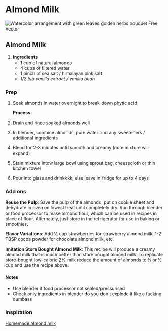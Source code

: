 # Almond Milk

![Watercolor arrangement with green leaves golden herbs bouquet Free Vector](../../.gitbook/assets/watercolor-arrangement-with-green-leaves-golden-herbs-bouquet_114579-1077.jpg)

## Almond Milk

1. **Ingredients**
   * 1 cup of natural almonds
   * 4 cups of filtered water
   * 1 pinch of sea salt / himalayan pink salt
   * _1/2 tsb vanilla extract / vanilla bean_

### Prep

1. Soak almonds in water overnight to break down phytic acid

   **Process**

2. Drain and rince soaked almonds well
3. In blender, combine almonds, pure water and any sweeteners / additional ingredients
4. Blend for 2-3 minutes until smooth and creamy \(note mixture will expand\)
5. Stain mixture intow large bowl using sprout bag, cheesecloth or thin kitchen towel
6. Pour into glass and drinkkkk, else leave in fridge for up to 4 days

### Add ons

**Reuse the Pulp**: Save the pulp of the almonds, put on cookie sheet and dehydrate in oven on lowest heat until completely dry. Run through blender or food processor to make almond flour, which can be used in recipes in place of flour. Alternately, just store in the refrigerator for use in baking or smoothies.

**Flavor Variations**: Add ½ cup strawberries for strawberry almond milk, 1-2 TBSP cocoa powder for chocolate almond milk, etc.

**Imitation Store Bought Almond Milk**: This recipe will produce a creamy almond milk that is much better than store bought almond milk. To replicate store-bought low-calorie 2% milk reduce the amount of almonds to ¼ or ½ cup and use the recipe above.

#### Notes

* Use blender if food processor not sealed/pressurised
* Check only ingredients in blender do you don't explode it like a fucking dumbass

### Inspiration

[Homemade almond milk](https://wellnessmama.com/366/homemade-almond-milk/)

